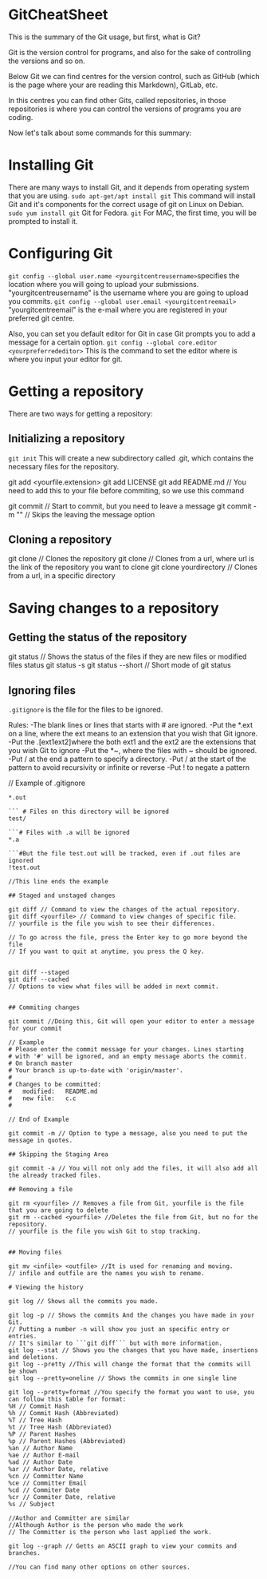 # GitCheatSheet

This is the summary of the Git usage, but first, what is Git?

Git is the version control for programs, and also for the sake of controlling the versions and so on.

Below Git we can find centres for the version control, such as GitHub (which is the page where your are reading this Markdown), GitLab, etc.

In this centres you can find other Gits, called repositories, in those repositories is where you can control the versions of programs you are coding.

Now let's talk about some commands for this summary:


# Installing Git

There are many ways to install Git, and it depends from operating system that you are using.
```sudo apt-get/apt install git```
This command will install Git and it's components for the correct usage of git on Linux on Debian.
```sudo yum install git```
Git for Fedora.
```git```
For MAC, the first time, you will be prompted to install it.

# Configuring Git

```git config --global user.name <yourgitcentreusername>```specifies the location where you will going to upload your submissions. "yourgitcentreusername" is the username where you are going to upload you commits.
```git config --global user.email <yourgitcentreemail>```
"yourgitcentreemail" is the e-mail where you are registered in your preferred git centre.

Also, you can set you default editor for Git in case Git prompts you to add a message for a certain option.
```git config --global core.editor <yourpreferrededitor>```
This is the command to set the editor where <yourpreferrededitor> is where you input your editor for git.

# Getting a repository

There are two ways for getting a repository:

## Initializing a repository

```git init```
This will create a new subdirectory called .git, which contains the necessary files for the repository.

git add <yourfile.extension>
git add LICENSE
git add README.md
// You need to add this to your file before commiting, so we use this command

git commit // Start to commit, but you need to leave a message
git commit -m "<yourcommitmessage>" // Skips the leaving the message option

## Cloning a repository

git clone // Clones the repository
git clone <url> // Clones from a url, where url is the link of the repository you want to clone
git clone <url> yourdirectory // Clones from a url, in a specific directory

# Saving changes to a repository

## Getting the status of the repository

git status // Shows the status of the files if they are new files or modified files status
git status -s
git status --short
// Short mode of git status

## Ignoring files

```.gitignore``` is the file for the files to be ignored.

Rules:
-The blank lines or lines that starts with # are ignored.
-Put the *.ext on a line, where the ext means to an extension that you wish that Git ignore.
-Put the .[ext1ext2]where the both ext1 and the ext2 are the extensions that you wish Git to ignore
-Put the *~, where the files with ~ should be ignored.
-Put / at the end a pattern to specify a directory.
-Put / at the start of the pattern to avoid recursivity or infinite or reverse 
-Put ! to negate a pattern

// Example of .gitignore
```# Files with .out will be ignored
*.out

``` # Files on this directory will be ignored
test/

```# Files with .a will be ignored
*.a

```#But the file test.out will be tracked, even if .out files are ignored
!test.out

//This line ends the example

## Staged and unstaged changes

git diff // Command to view the changes of the actual repository.
git diff <yourfile> // Command to view changes of specific file.
// yourfile is the file you wish to see their differences.

// To go across the file, press the Enter key to go more beyond the file
// If you want to quit at anytime, you press the Q key.


git diff --staged
git diff --cached
// Options to view what files will be added in next commit.


## Commiting changes

git commit //Doing this, Git will open your editor to enter a message for your commit

// Example
# Please enter the commit message for your changes. Lines starting
# with '#' will be ignored, and an empty message aborts the commit.
# On branch master
# Your branch is up-to-date with 'origin/master'.
#
# Changes to be committed:
#	modified:   README.md
#	new file:   c.c
#

// End of Example

git commit -m // Option to type a message, also you need to put the message in quotes.

## Skipping the Staging Area

git commit -a // You will not only add the files, it will also add all the already tracked files.

## Removing a file

git rm <yourfile> // Removes a file from Git, yourfile is the file that you are going to delete
git rm --cached <yourfile> //Deletes the file from Git, but no for the repository.
// yourfile is the file you wish Git to stop tracking.


## Moving files

git mv <infile> <outfile> //It is used for renaming and moving.
// infile and outfile are the names you wish to rename.

# Viewing the history

git log // Shows all the commits you made.

git log -p // Shows the commits And the changes you have made in your Git.
// Putting a number -n will show you just an specific entry or entries. 
// It's similar to ```git diff``` but with more information.
git log --stat // Shows you the changes that you have made, insertions and deletions.
git log --pretty //This will change the format that the commits will be shown
git log --pretty=oneline // Shows the commits in one single line

git log --pretty=format //You specify the format you want to use, you can follow this table for format:
%H // Commit Hash
%h // Commit Hash (Abbreviated)
%T // Tree Hash
%t // Tree Hash (Abbreviated)
%P // Parent Hashes
%p // Parent Hashes (Abbreviated)
%an // Author Name
%ae // Author E-mail
%ad // Author Date
%ar // Author Date, relative
%cn // Committer Name 
%ce // Committer Email
%cd // Commiter Date
%cr // Commiter Date, relative
%s // Subject

//Author and Committer are similar
//Although Author is the person who made the work
// The Committer is the person who last applied the work.

git log --graph // Getts an ASCII graph to view your commits and branches.

//You can find many other options on other sources.


